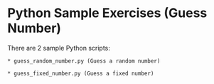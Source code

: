 # Python Sample Exercises (Guess Number)

There are 2 sample Python scripts:

	* guess_random_number.py (Guess a random number)

	* guess_fixed_number.py (Guess a fixed number)
